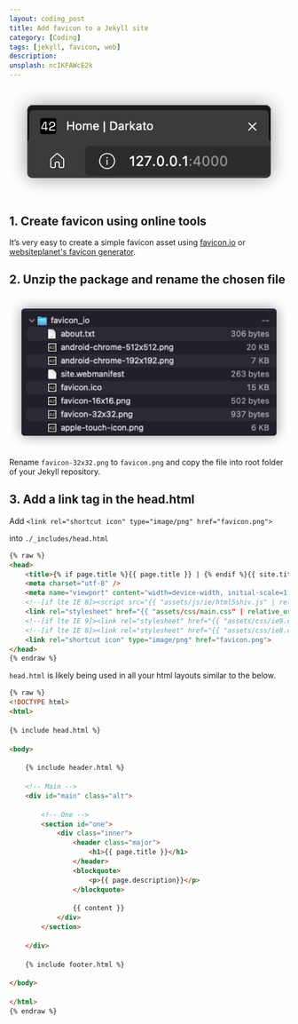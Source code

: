 ```yaml
---
layout: coding_post
title: Add favicon to a Jekyll site
category: [Coding]
tags: [jekyll, favicon, web]
description: 
unsplash: ncIKFAWcE2k
---
```




![result](/assets/images/posts/favicon-in-jekyll/favicon_darkato42.png)

## 1. Create favicon using online tools

It’s very easy to create a simple favicon asset using [favicon.io](https://favicon.io) or [websiteplanet's favicon generator](https://www.websiteplanet.com/webtools/favicon-generator/).

## 2. Unzip the package and rename the chosen file

![favicon_io](/assets/images/posts/favicon-in-jekyll/favicon_io.png)

Rename `favicon-32x32.png` to `favicon.png` and copy the file into root folder of your Jekyll repository.

## 3. Add a link tag in the head.html

Add `<link rel="shortcut icon" type="image/png" href="favicon.png">`

into `./_includes/head.html`

```html
{% raw %}
<head>
	<title>{% if page.title %}{{ page.title }} | {% endif %}{{ site.title }}</title>
	<meta charset="utf-8" />
	<meta name="viewport" content="width=device-width, initial-scale=1, user-scalable=no" />
	<!--[if lte IE 8]><script src="{{ "assets/js/ie/html5shiv.js" | relative_url }}"></script><![endif]-->
	<link rel="stylesheet" href="{{ "assets/css/main.css" | relative_url }}" />
	<!--[if lte IE 9]><link rel="stylesheet" href="{{ "assets/css/ie9.css" | relative_url }}" /><![endif]-->
	<!--[if lte IE 8]><link rel="stylesheet" href="{{ "assets/css/ie8.css" | relative_url }}" /><![endif]-->
	<link rel="shortcut icon" type="image/png" href="favicon.png">
</head>
{% endraw %}
```

`head.html` is likely being used in all your html layouts similar to the below.

```html
{% raw %}
<!DOCTYPE html>
<html>

{% include head.html %}

<body>

	{% include header.html %}

	<!-- Main -->
	<div id="main" class="alt">

		<!-- One -->
		<section id="one">
			<div class="inner">
				<header class="major">
					<h1>{{ page.title }}</h1>
				</header>
				<blockquote>
					<p>{{ page.description}}</p>
				</blockquote>

				{{ content }}
			</div>
		</section>

	</div>

	{% include footer.html %}

</body>

</html>
{% endraw %}
```